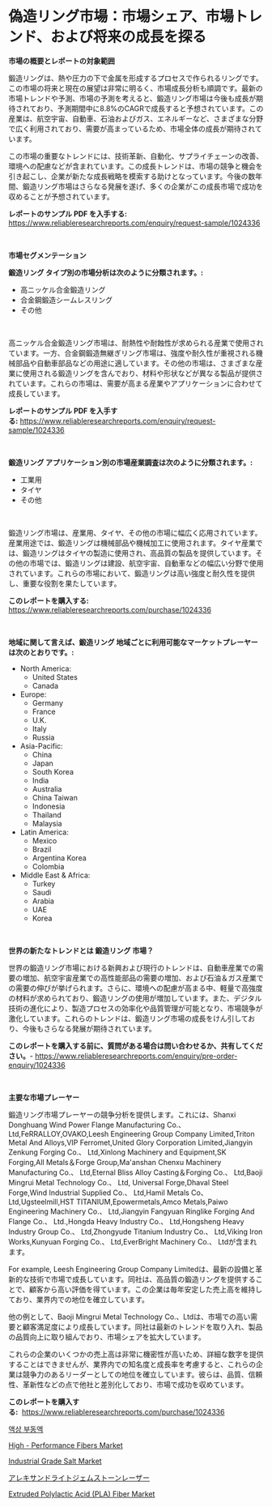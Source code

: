 <p><h1>偽造リング市場：市場シェア、市場トレンド、および将来の成長を探る</h1></p><p><strong>市場の概要とレポートの対象範囲</strong></p>
<p><p>鍛造リングは、熱や圧力の下で金属を形成するプロセスで作られるリングです。この市場の将来と現在の展望は非常に明るく、市場成長分析も順調です。最新の市場トレンドや予測、市場の予測を考えると、鍛造リング市場は今後も成長が期待されており、予測期間中に8.8%のCAGRで成長すると予想されています。この産業は、航空宇宙、自動車、石油およびガス、エネルギーなど、さまざまな分野で広く利用されており、需要が高まっているため、市場全体の成長が期待されています。</p><p>この市場の重要なトレンドには、技術革新、自動化、サプライチェーンの改善、環境への配慮などが含まれています。この成長トレンドは、市場の競争と機会を引き起こし、企業が新たな成長戦略を模索する助けとなっています。今後の数年間、鍛造リング市場はさらなる発展を遂げ、多くの企業がこの成長市場で成功を収めることが予想されています。</p></p>
<p><strong>レポートのサンプル PDF を入手する:</strong> <a href="https://www.reliableresearchreports.com/enquiry/request-sample/1024336">https://www.reliableresearchreports.com/enquiry/request-sample/1024336</a></p>
<p>&nbsp;</p>
<p><strong>市場セグメンテーション</strong></p>
<p><strong>鍛造リング タイプ別の市場分析は次のように分類されます。:</strong></p>
<p><ul><li>高ニッケル合金鍛造リング</li><li>合金鋼鍛造シームレスリング</li><li>その他</li></ul></p>
<p>&nbsp;</p>
<p><p>高ニッケル合金鍛造リング市場は、耐熱性や耐蝕性が求められる産業で使用されています。一方、合金鋼鍛造無継ぎリング市場は、強度や耐久性が重視される機械部品や自動車部品などの用途に適しています。その他の市場は、さまざまな産業に使用される鍛造リングを含んでおり、材料や形状などが異なる製品が提供されています。これらの市場は、需要が高まる産業やアプリケーションに合わせて成長しています。</p></p>
<p><strong>レポートのサンプル PDF を入手する:</strong>&nbsp;<a href="https://www.reliableresearchreports.com/enquiry/request-sample/1024336">https://www.reliableresearchreports.com/enquiry/request-sample/1024336</a></p>
<p>&nbsp;</p>
<p><strong> 鍛造リング アプリケーション別の市場産業調査は次のように分類されます。:</strong></p>
<p><ul><li>工業用</li><li>タイヤ</li><li>その他</li></ul></p>
<p>&nbsp;</p>
<p><p>鍛造リング市場は、産業用、タイヤ、その他の市場に幅広く応用されています。産業用途では、鍛造リングは機械部品や機械加工に使用されます。タイヤ産業では、鍛造リングはタイヤの製造に使用され、高品質の製品を提供しています。その他の市場では、鍛造リングは建設、航空宇宙、自動車などの幅広い分野で使用されています。これらの市場において、鍛造リングは高い強度と耐久性を提供し、重要な役割を果たしています。</p></p>
<p><strong>このレポートを購入する:</strong>&nbsp; <a href="https://www.reliableresearchreports.com/purchase/1024336">https://www.reliableresearchreports.com/purchase/1024336</a></p>
<p>&nbsp;</p>
<p><strong>地域に関して言えば、鍛造リング 地域ごとに利用可能なマーケットプレーヤーは次のとおりです。:</strong></p>
<p><ul>
    <li>
        North America:
        <ul>
            <li>United States</li>
            <li>Canada</li>
        </ul>
    </li>
    <li>
        Europe:
        <ul>
            <li>Germany</li>
            <li>France</li>
            <li>U.K.</li>
            <li>Italy</li>
            <li>Russia</li>
        </ul>
    </li>
    <li>
        Asia-Pacific:
        <ul>
            <li>China</li>
            <li>Japan</li>
            <li>South Korea</li>
            <li>India</li>
            <li>Australia</li>
            <li>China Taiwan</li>
            <li>Indonesia</li>
            <li>Thailand</li>
            <li>Malaysia</li>
        </ul>
    </li>
    <li>
        Latin America:
        <ul>
            <li>Mexico</li>
            <li>Brazil</li>
            <li>Argentina Korea</li>
            <li>Colombia</li>
        </ul>
    </li>
    <li>
        Middle East & Africa:
        <ul>
            <li>Turkey</li>
            <li>Saudi</li>
            <li>Arabia</li>
            <li>UAE</li>
            <li>Korea</li>
        </ul>
    </li>
    </ul></p>
<p>&nbsp;</p>
<p><strong>世界の新たなトレンドとは 鍛造リング 市場？</strong></p>
<p><p>世界の鍛造リング市場における新興および現行のトレンドは、自動車産業での需要の増加、航空宇宙産業での高性能部品の需要の増加、および石油＆ガス産業での需要の伸びが挙げられます。さらに、環境への配慮が高まる中、軽量で高強度の材料が求められており、鍛造リングの使用が増加しています。また、デジタル技術の進化により、製造プロセスの効率化や品質管理が可能となり、市場競争が激化しています。これらのトレンドは、鍛造リング市場の成長をけん引しており、今後もさらなる発展が期待されています。</p></p>
<p><strong>このレポートを購入する前に、質問がある場合は問い合わせるか、共有してください。</strong>- <a href="https://www.reliableresearchreports.com/enquiry/pre-order-enquiry/1024336">https://www.reliableresearchreports.com/enquiry/pre-order-enquiry/1024336</a></p>
<p>&nbsp;</p>
<p><strong>主要な市場プレーヤー</strong></p>
<p><p>鍛造リング市場プレーヤーの競争分析を提供します。これには、Shanxi Donghuang Wind Power Flange Manufacturing Co.、Ltd,FeRRALLOY,OVAKO,Leesh Engineering Group Company Limited,Triton Metal And Alloys,VIP Ferromet,United Glory Corporation Limited,Jiangyin Zenkung Forging Co.、 Ltd,Xinlong Machinery and Equipment,SK Forging,All Metals＆Forge Group,Ma'anshan Chenxu Machinery Manufacturing Co.、 Ltd,Eternal Bliss Alloy Casting＆Forging Co.、 Ltd,Baoji Mingrui Metal Technology Co.、 Ltd, Universal Forge,Dhaval Steel Forge,Wind Industrial Supplied Co.、 Ltd,Hamil Metals Co、 Ltd,Ugsteelmill,HST TITANIUM,Epowermetals,Amco Metals,Paiwo Engineering Machinery Co.、 Ltd,Jiangyin Fangyuan Ringlike Forging And Flange Co.、 Ltd.,Hongda Heavy Industry Co.、 Ltd,Hongsheng Heavy Industry Group Co.、 Ltd,Zhongyude Titanium Industry Co.、 Ltd,Viking Iron Works,Kunyuan Forging Co.、 Ltd,EverBright Machinery Co.、 Ltdが含まれます。</p><p>For example, Leesh Engineering Group Company Limitedは、最新の設備と革新的な技術で市場で成長しています。同社は、高品質の鍛造リングを提供することで、顧客から高い評価を得ています。この企業は毎年安定した売上高を維持しており、業界内での地位を確立しています。</p><p>他の例として、Baoji Mingrui Metal Technology Co.、Ltdは、市場での高い需要と顧客満足度により成長しています。同社は最新のトレンドを取り入れ、製品の品質向上に取り組んでおり、市場シェアを拡大しています。</p><p>これらの企業のいくつかの売上高は非常に機密性が高いため、詳細な数字を提供することはできませんが、業界内での知名度と成長率を考慮すると、これらの企業は競争力のあるリーダーとしての地位を確立しています。彼らは、品質、信頼性、革新性などの点で他社と差別化しており、市場で成功を収めています。</p></p>
<p><strong>このレポートを購入する:</strong>&nbsp;&nbsp;<a href="https://www.reliableresearchreports.com/purchase/1024336">https://www.reliableresearchreports.com/purchase/1024336</a></p>
<p><p><a href="https://medium.com/@royerdmtyan906778/%EC%95%A1%EC%B2%B4-%ED%95%AD%EB%8F%99%EA%B2%B0%EC%A0%9C-%EC%8B%9C%EC%9E%A5-%EA%B2%BD%EC%9F%81-%EB%B6%84%EC%84%9D-%EC%8B%9C%EC%9E%A5-%EB%8F%99%ED%96%A5-%EB%B0%8F-2031%EB%85%84%EA%B9%8C%EC%A7%80%EC%9D%98-%EC%98%88%EC%B8%A1-22cf69c93e7f">액상 부동액</a></p><p><a href="https://issuu.com/reportprime-2/docs/high-performance-fibers-market-size-2030.pptx">High - Performance Fibers Market</a></p><p><a href="https://github.com/lbird53714/Market-Research-Report-List-3/blob/main/industrial-grade-salt-market.md">Industrial Grade Salt Market</a></p><p><a href="https://github.com/sghwr779811674/Market-Research-Report-List-1/blob/main/81426951420.md">アレキサンドライトジェムストーンレーザー</a></p><p><a href="https://issuu.com/reportprime-2/docs/extruded-polylactic-acid-pla-fiber-market-size-203">Extruded Polylactic Acid (PLA) Fiber Market</a></p></p>